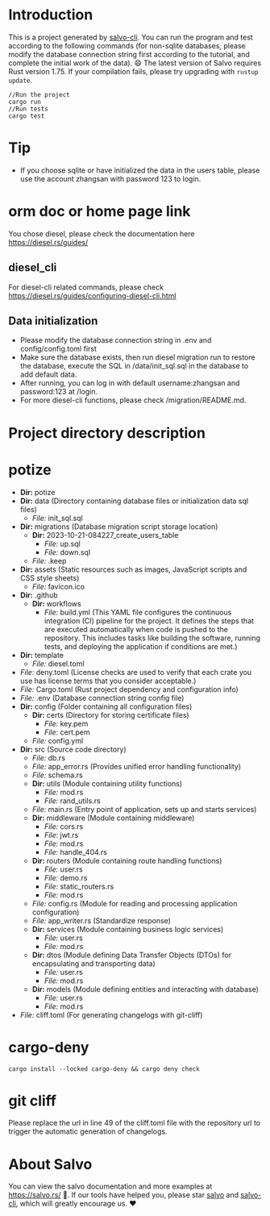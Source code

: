 # Introduction
This is a project generated by [salvo-cli](https://github.com/salvo-rs/salvo-cli). You can run the program and test according to the following commands (for non-sqlite databases, please modify the database connection string first according to the tutorial, and complete the initial work of the data).
😄 The latest version of Salvo requires Rust version 1.75. If your compilation fails, please try upgrading with `rustup update`.
``` shell
//Run the project
cargo run 
//Run tests
cargo test
```
# Tip
- If you choose sqlite or have initialized the data in the users table, please use the account zhangsan with password 123 to login.
# orm doc or home page link
You chose diesel, please check the documentation here https://diesel.rs/guides/
## diesel_cli
For diesel-cli related commands, please check https://diesel.rs/guides/configuring-diesel-cli.html
## Data initialization
- Please modify the database connection string in .env and config/config.toml first 
- Make sure the database exists, then run diesel migration run to restore the database, execute the SQL in /data/init_sql.sql in the database to add default data. 
- After running, you can log in with default username:zhangsan and password:123 at /login. 
- For more diesel-cli functions, please check /migration/README.md.

# Project directory description
# potize
- **Dir:** potize 
- **Dir:** data         (Directory containing database files or initialization data sql files)
    - *File:* init_sql.sql 
- **Dir:** migrations         (Database migration script storage location)
    - **Dir:** 2023-10-21-084227_create_users_table 
        - *File:* up.sql 
        - *File:* down.sql 
    - *File:* .keep 
- **Dir:** assets         (Static resources such as images, JavaScript scripts and CSS style sheets)
    - *File:* favicon.ico 
- **Dir:** .github 
    - **Dir:** workflows 
        - *File:* build.yml         (This YAML file configures the continuous integration (CI) pipeline for the project. It defines the steps that are executed automatically when code is pushed to the repository. This includes tasks like building the software, running tests, and deploying the application if conditions are met.)
- **Dir:** template 
    - *File:* diesel.toml 
- *File:* deny.toml         (License checks are used to verify that each crate you use has license terms that you consider acceptable.)
- *File:* Cargo.toml         (Rust project dependency and configuration info)
- *File:* .env         (Database connection string config file)
- **Dir:** config         (Folder containing all configuration files)
    - **Dir:** certs         (Directory for storing certificate files)
        - *File:* key.pem 
        - *File:* cert.pem 
    - *File:* config.yml 
- **Dir:** src         (Source code directory)
    - *File:* db.rs 
    - *File:* app_error.rs         (Provides unified error handling functionality)
    - *File:* schema.rs 
    - **Dir:** utils         (Module containing utility functions)
        - *File:* mod.rs 
        - *File:* rand_utils.rs 
    - *File:* main.rs         (Entry point of application, sets up and starts services)
    - **Dir:** middleware         (Module containing middleware)
        - *File:* cors.rs 
        - *File:* jwt.rs 
        - *File:* mod.rs 
        - *File:* handle_404.rs 
    - **Dir:** routers         (Module containing route handling functions)
        - *File:* user.rs 
        - *File:* demo.rs 
        - *File:* static_routers.rs 
        - *File:* mod.rs 
    - *File:* config.rs         (Module for reading and processing application configuration)
    - *File:* app_writer.rs         (Standardize response)
    - **Dir:** services         (Module containing business logic services)
        - *File:* user.rs 
        - *File:* mod.rs 
    - **Dir:** dtos         (Module defining Data Transfer Objects (DTOs) for encapsulating and transporting data)
        - *File:* user.rs 
        - *File:* mod.rs 
    - **Dir:** models         (Module defining entities and interacting with database)
        - *File:* user.rs 
        - *File:* mod.rs 
- *File:* cliff.toml         (For generating changelogs with git-cliff)

# cargo-deny
``` shell
cargo install --locked cargo-deny && cargo deny check
```
# git cliff
Please replace the url in line 49 of the cliff.toml file with the repository url to trigger the automatic generation of changelogs.
# About Salvo
You can view the salvo documentation and more examples at https://salvo.rs/ 📖. If our tools have helped you, please star [salvo](https://github.com/salvo-rs/salvo) and [salvo-cli](https://github.com/salvo-rs/salvo-cli), which will greatly encourage us. ❤️